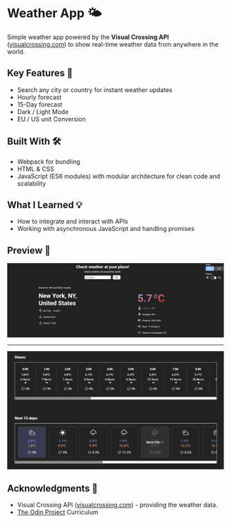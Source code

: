 # Weather App 🌤️

Simple weather app powered by the **Visual Crossing API** ([visualcrossing.com](https://www.visualcrossing.com/)) to show real-time weather data from anywhere in the world.

## Key Features 🚀

-  Search any city or country for instant weather updates
-  Hourly forecast
-  15-Day forecast
-  Dark / Light Mode
-  EU / US unit Conversion

## Built With 🛠️

-  Webpack for bundling
-  HTML & CSS
-  JavaScript (ES6 modules) with modular architecture for clean code and scalability

## What I Learned 💡

-  How to integrate and interact with APIs
-  Working with asynchronous JavaScript and handling promises

## Preview 📸

![App Screenshot 1](./preview-image.png)

---

![App Screenshot 2](./preview-image-2.png)

## Acknowledgments 🙏

-  Visual Crossing API ([visualcrossing.com](https://www.visualcrossing.com/)) - providing the weather data.
-  [The Odin Project](https://www.theodinproject.com/) Curriculum
